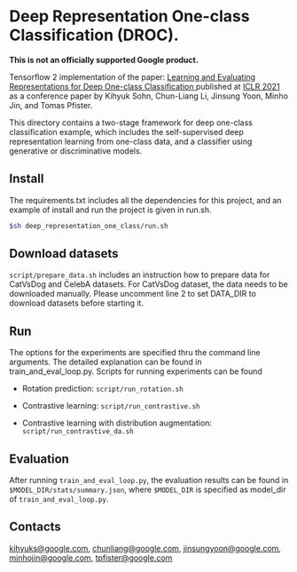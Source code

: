 # Deep Representation One-class Classification (DROC).

**This is not an officially supported Google product.**

Tensorflow 2 implementation of the paper: [
Learning and Evaluating Representations for Deep One-class Classification
](https://openreview.net/forum?id=HCSgyPUfeDj) published at
[ICLR 2021](https://iclr.cc/) as a conference paper
by Kihyuk Sohn, Chun-Liang Li, Jinsung Yoon, Minho Jin, and Tomas Pfister.

This directory contains a two-stage framework for deep one-class classification
example, which includes the self-supervised deep representation learning from
one-class data, and a classifier using generative or discriminative models.

## Install

The requirements.txt includes all the dependencies for this project, and an
example of install and run the project is given in run.sh.

```bash
$sh deep_representation_one_class/run.sh
```

## Download datasets

`script/prepare_data.sh` includes an instruction how to prepare data for
CatVsDog and CelebA datasets. For CatVsDog dataset, the data needs to be
downloaded manually. Please uncomment line 2 to set DATA_DIR to download
datasets before starting it.

## Run

The options for the experiments are specified thru the command line arguments.
The detailed explanation can be found in train_and_eval_loop.py. Scripts for
running experiments can be found

-   Rotation prediction: `script/run_rotation.sh`

-   Contrastive learning: `script/run_contrastive.sh`

-   Contrastive learning with distribution augmentation:
    `script/run_contrastive_da.sh`

## Evaluation

After running `train_and_eval_loop.py`, the evaluation results can be found in
`$MODEL_DIR/stats/summary.json`, where `$MODEL_DIR` is specified as model_dir of
`train_and_eval_loop.py`.

## Contacts

kihyuks@google.com, chunliang@google.com, jinsungyoon@google.com,
minhojin@google.com, tpfister@google.com
